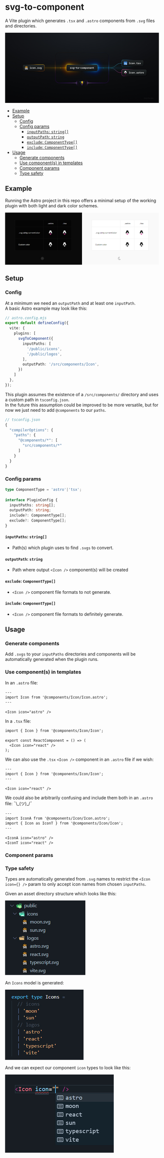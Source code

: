 # svg-to-component

A Vite plugin which generates `.tsx` and `.astro` components from `.svg` files and directories.

![svg-to-component plugin diagram](/public/docs/svg-to-component-01.jpg)


- [Example](#example)
- [Setup](#setup)
  - [Config](#config)
  - [Config params](#config-params)
    - [`inputPaths`: `string[]`](#inputpaths-string)
    - [`outputPath`: `string`](#outputpath-string)
    - [`exclude`: `ComponentType[]`](#exclude-componenttype)
    - [`include`: `ComponentType[]`](#include-componenttype)
- [Usage](#usage)
  - [Generate components](#generate-components)
  - [Use component(s) in templates](#use-components-in-templates)
  - [Component params](#component-params)
  - [Type safety](#type-safety)


## Example

Running the Astro project in this repo offers a minimal setup of the working plugin with both light and dark color schemes.

![svg-to-component plugin diagram](/public/docs/svg2c-eg-04.jpg)


## Setup

### Config

At a minimum we need an `outputPath` and at least one `inputPath`.  
A basic Astro example may look like this:

```ts
// astro.config.mjs
export default defineConfig({
  vite: {
    plugins: [
      svgToComponent({
        inputPaths: [
          '/public/icons',
          '/public/logos',
        ],
        outputPath: '/src/components/Icon',
      })
    ]
  },
});
```

This plugin assumes the existence of a `/src/components/` directory and uses a custom path in `tsconfig.json`.  
In the future this assumption could be improved to be more versatile, but for now we just need to add `@components` to our `paths`.

```ts
// tsconfig.json
{
  "compilerOptions": {
    "paths": {
      "@components/*": [
        "src/components/*"
      ]
    }
  }
}
```

### Config params

```ts
type ComponentType = 'astro'|'tsx';

interface PluginConfig {
  inputPaths: string[];
  outputPath: string;
  include?: ComponentType[];
  exclude?: ComponentType[];
}
```

#### `inputPaths`: `string[]`
- Path(s) which plugin uses to find `.svgs` to convert. 

#### `outputPath`: `string`
- Path where output `<Icon />` component(s) will be created

#### `exclude`: `ComponentType[]`
- `<Icon />` component file formats to not generate.

#### `include`: `ComponentType[]`
- `<Icon />` component file formats to definitely generate.


## Usage

### Generate components

Add `.svgs` to your `inputPaths` directories and components will be automatically generated when the plugin runs.

### Use component(s) in templates

In an `.astro` file:

```tsx
---
import Icon from '@components/Icon/Icon.astro';
---

<Icon icon="astro" />
```

In a `.tsx` file:

```tsx
import { Icon } from '@components/Icon/Icon';

export const ReactComponent = () => (
  <Icon icon="react" />
);
```

We can also use the `.tsx` `<Icon />` component in an `.astro` file if we wish:

```tsx
---
import { Icon } from '@components/Icon/Icon';
---

<Icon icon="react" />
```

We could also be arbitrarily confusing and include them both in an `.astro` file:  ¯\\\_(ツ)_/¯

```tsx
---
import IconA from '@components/Icon/Icon.astro';
import { Icon as IconT } from '@components/Icon/Icon';
---

<IconA icon="astro" />
<IconT icon="react" />
```

### Component params



### Type safety

Types are automatically generated from `.svg` names to restrict the `<Icon icon={} />` param to only accept icon names from chosen `inputPaths`.

Given an asset directory structure which looks like this:

![svg-to-component plugin diagram](/public/docs/svg2c-eg-02.jpg)

An `Icons` model is generated:

![svg-to-component plugin diagram](/public/docs/svg2c-eg-03.jpg)

And we can expect our component `icon` types to look like this:

![svg-to-component plugin diagram](/public/docs/svg2c-eg-01.jpg)


